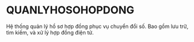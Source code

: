 # QUANLYHOSOHOPDONG
Hệ thống quản lý hồ sơ hợp đồng phục vụ chuyển đổi số. Bao gồm lưu trữ, tìm kiếm, và xử lý hợp đồng điện tử.

